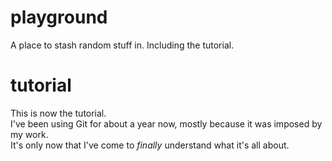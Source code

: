 # playground
A place to stash random stuff in. Including the tutorial.
# tutorial
This is now the tutorial.<br>
I've been using Git for about a year now, mostly because it was imposed by my work.<br>
It's only now that I've come to *finally* understand what it's all about.<br>
